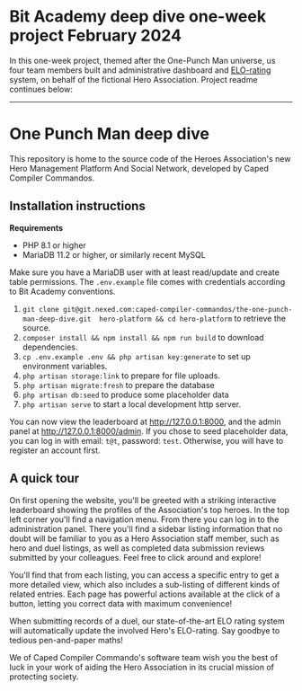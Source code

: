 # Bit Academy deep dive one-week project February 2024

In this one-week project, themed after the One-Punch Man universe, us four team members
built and administrative dashboard and [ELO-rating](https://en.wikipedia.org/wiki/Elo_rating_system)
system, on behalf of the fictional Hero Association. Project readme continues below:

---

# One Punch Man deep dive

This repository is home to the source code of the Heroes Association's new Hero Management
Platform And Social Network, developed by Caped Compiler Commandos.

## Installation instructions

**Requirements**

-   PHP 8.1 or higher
-   MariaDB 11.2 or higher, or similarly recent MySQL

Make sure you have a MariaDB user with at least read/update and create table permissions.
The `.env.example` file comes with credentials according to Bit Academy conventions.

1. `git clone git@git.nexed.com:caped-compiler-commandos/the-one-punch-man-deep-dive.git 
hero-platform && cd hero-platform` to retrieve the source.
2. `composer install && npm install && npm run build` to download dependencies.
3. `cp .env.example .env && php artisan key:generate` to set up environment variables.
4. `php artisan storage:link` to prepare for file uploads.
5. `php artisan migrate:fresh` to prepare the database
6. `php artisan db:seed` to produce some placeholder data
7. `php artisan serve` to start a local development http server.

You can now view the leaderboard at http://127.0.0.1:8000, and the admin panel at
http://127.0.0.1:8000/admin. If you chose to seed placeholder data, you can log in with
email: `t@t`, password: `test`. Otherwise, you will have to register an account first.

## A quick tour

On first opening the website, you'll be greeted with a striking interactive leaderboard
showing the profiles of the Association's top heroes. In the top left corner you'll find
a navigation menu. From there you can log in to the administration panel. There you'll
find a sidebar listing information that no doubt will be familiar to you as a Hero
Association staff member, such as hero and duel listings, as well as completed data
submission reviews submitted by your colleagues. Feel free to click around and explore!

You'll find that from each listing, you can access a specific entry to get a more detailed
view, which also includes a sub-listing of different kinds of related entries. Each page
has powerful actions available at the click of a button, letting you correct data with
maximum convenience!

When submitting records of a duel, our state-of-the-art ELO rating system will
automatically update the involved Hero's ELO-rating. Say goodbye to tedious pen-and-paper
maths!

We of Caped Compiler Commando's software team wish you the best of luck in your work of
aiding the Hero Association in its crucial mission of protecting society.
